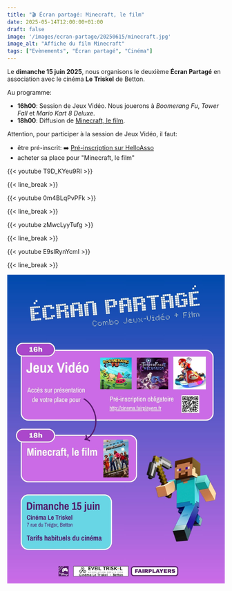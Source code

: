 ```yaml
---
title: "🎬 Écran partagé: Minecraft, le film"
date: 2025-05-14T12:00:00+01:00
draft: false
image: '/images/ecran-partage/20250615/minecraft.jpg'
image_alt: "Affiche du film Minecraft"
tags: ["Evènements", "Écran partagé", "Cinéma"]
---
```


Le **dimanche 15 juin 2025**, nous organisons le deuxième **Écran Partagé** en association avec le cinéma **Le Triskel** de Betton.

<!--more-->

Au programme:

- **16h00**: Session de Jeux Vidéo. Nous jouerons à *Boomerang Fu*, *Tower Fall* et *Mario Kart 8 Deluxe*.
- **18h00**: Diffusion de [Minecraft, le film](https://www.allocine.fr/film/fichefilm_gen_cfilm=227463.html).

Attention, pour participer à la session de Jeux Vidéo, il faut:
- être pré-inscrit: ➡️ [Pré-inscription sur HelloAsso](https://www.helloasso.com/associations/fairplayers/evenements/ecran-partage-jeux-video-avant-minecraft-le-film)
- acheter sa place pour "Minecraft, le film"

{{< youtube T9D_KYeu9RI >}}

{{< line_break >}}

{{< youtube 0m4BLqPvPFk >}}

{{< line_break >}}

{{< youtube zMwcLyyTufg >}}

{{< line_break >}}

{{< youtube E9slRynYcmI >}}

{{< line_break >}}

![Affiche](/images/ecran-partage/20250615/flyer.jpg)
